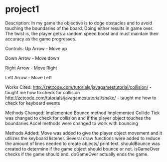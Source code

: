# project1
Description:
In my game the objective is to doge obstacles and to avoid touching the boundaries of the board. Doing either results in
game over. The twist is, the player gets a random speed boost and must maintain their accuracy as the game progresses.

Controls:
Up Arrow - Move up

Down Arrow - Move down

Right Arrow - Move Right

Left Arrow - Move Left

Works Cited:
http://zetcode.com/tutorials/javagamestutorial/collision/ - taught me how to check for collision
http://zetcode.com/tutorials/javagamestutorial/snake/ - taught me how to check for keyboard events

Methods Changed:
Implemented Bounce method
Implemented Collide
Tick was changed to check for collision and if the player object touches the boundaries
Accel methods were changed to work with bouncing 

Methods Added:
Move was added to give the player object movement and it utilizes the keyboard listener.
Several draw functions were added to reduce the amount of lines needed to create objects/ print text.
shouldBounce was created to determine if the game object should bounce or not.
isGameOver checks if the game should end.
doGameOver actually ends the game.

